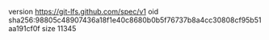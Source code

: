 version https://git-lfs.github.com/spec/v1
oid sha256:98805c48907436a18f1e40c8680b0b5f76737b8a4cc30808cf95b51aa191cf0f
size 11345
